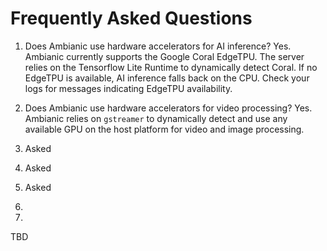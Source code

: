 
# Frequently Asked Questions


1. Does Ambianic use hardware accelerators for AI inference?
Yes. Ambianic currently supports the Google Coral EdgeTPU.
The server relies on the Tensorflow Lite Runtime to dynamically detect Coral.
If no EdgeTPU is available, AI inference falls back on the CPU. Check your logs
for messages indicating EdgeTPU availability.
2. Does Ambianic use hardware accelerators for video processing?
Yes. Ambianic relies on `gstreamer` to dynamically detect and use any available
GPU on the host platform for video and image processing.

3. Asked
4. Asked
5. Asked
6.
2.



TBD
